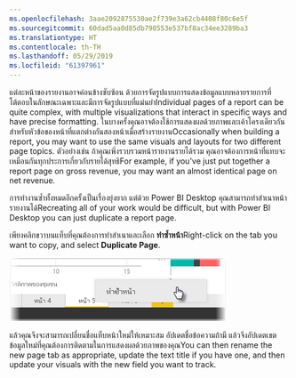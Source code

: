 ```yaml
---
ms.openlocfilehash: 3aae2092875530ae2f739e3a62cb4408f80c6e5f
ms.sourcegitcommit: 60dad5aa0d85db790553e537bf8ac34ee3289ba3
ms.translationtype: HT
ms.contentlocale: th-TH
ms.lasthandoff: 05/29/2019
ms.locfileid: "61397961"
---
```

<span data-ttu-id="e54a7-101">แต่ละหน้าของรายงานอาจค่อนข้างซับซ้อน ด้วยการจัดรูปแบบการแสดงข้อมูลแบบหลายรายการที่โต้ตอบในลักษณะเฉพาะและมีการจัดรูปแบบที่แม่นยำ</span><span class="sxs-lookup"><span data-stu-id="e54a7-101">Individual pages of a report can be quite complex, with multiple visualizations that interact in specific ways and have precise formatting.</span></span> <span data-ttu-id="e54a7-102">ในบางครั้งคุณอาจต้องใช้การแสดงผลด้วยภาพและเค้าโครงเดียวกันสำหรับหัวข้อของหน้าที่แตกต่างกันสองหน้าเมื่อสร้างรายงาน</span><span class="sxs-lookup"><span data-stu-id="e54a7-102">Occasionally when building a report, you may want to use the same visuals and layouts for two different page topics.</span></span> <span data-ttu-id="e54a7-103">ตัวอย่างเช่น ถ้าคุณเพิ่งรวบรวมหน้ารายงานรายได้รวม คุณอาจต้องการหน้าที่แทบจะเหมือนกันทุกประการเกี่ยวกับรายได้สุทธิ</span><span class="sxs-lookup"><span data-stu-id="e54a7-103">For example, if you've just put together a report page on gross revenue, you may want an almost identical page on net revenue.</span></span>

<span data-ttu-id="e54a7-104">การทำงานซ้ำทั้งหมดอีกครั้งเป็นเรื่องยุ่งยาก แต่ด้วย Power BI Desktop คุณสามารถทำสำเนาหน้ารายงานได้</span><span class="sxs-lookup"><span data-stu-id="e54a7-104">Recreating all of your work would be difficult, but with Power BI Desktop you can just duplicate a report page.</span></span>

<span data-ttu-id="e54a7-105">เพียงคลิกขวาบนแท็บที่คุณต้องการทำสำเนาและเลือก **ทำซ้ำหน้า**</span><span class="sxs-lookup"><span data-stu-id="e54a7-105">Right-click on the tab you want to copy, and select **Duplicate Page**.</span></span>

![](media/3-11b-duplicate-page/3-11b_1.png)

<span data-ttu-id="e54a7-106">แล้วคุณจึงจะสามารถเปลี่ยนชื่อแท็บหน้าใหม่ให้เหมาะสม อัปเดตชื่อข้อความถ้ามี แล้วจึงอัปเดตเขตข้อมูลใหม่ที่คุณต้องการติดตามในการแสดงผลด้วยภาพของคุณ</span><span class="sxs-lookup"><span data-stu-id="e54a7-106">You can then rename the new page tab as appropriate, update the text title if you have one, and then update your visuals with the new field you want to track.</span></span>

